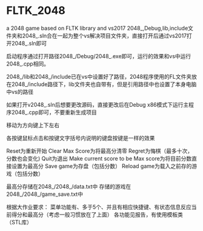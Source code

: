 # FLTK_2048
a 2048 game based on FLTK library and vs2017
2048_,Debug,lib,include文件夹和2048_.sln合在一起为整个vs解决项目文件夹，直接打开后通过vs2017打开2048_.sln即可

启动程序通过打开路径2048_/Debug/2048_.exe即可，运行的效果和vs中运行2048_.cpp相同。

2048_/lib和2048_/include已在vs中设置好了路径，2048程序使用的FL文件夹放在2048_/include路径下，lib文件夹也自带有，但是引用路径中也设置了本身电脑中vs的路径

如果打开v2048_.sln后想要更改源码，直接更改后在Debug x86模式下运行主程序2048_.cpp即可，不要重新生成项目

移动为方向键上下左右

各按键鼠标点击和按键文字括号内说明的键盘按键是一样的效果

Reset为重新开始
Clear Max Score为将最高分清零
Regret为悔棋（最多十次，分数也会变化)
Quit为退出
Make current score to be Max score为将目前分数直接设置为最高分
Save game为存盘（包括分数）
Reload game为载入之前存的游戏（包括分数）

最高分存储在2048_/2048_/data.txt中
存储的游戏在2048_/2048_/game_save.txt中

根据大作业要求：
菜单功能有、多于5个、并且有相应快捷键、有状态信息反应当前得分和最高分（考虑一般习惯放在了上面）
各功能见报告，有使用模板类（STL库）
